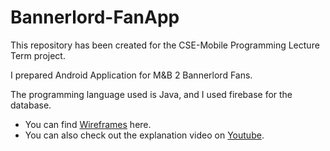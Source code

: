 # Bannerlord-FanApp


This repository has been created for the CSE-Mobile Programming Lecture Term project.

I prepared Android Application for M&B 2 Bannerlord Fans.

The programming language used is Java, and I used firebase for the database.

- You can find [Wireframes](https://github.com/MrKacmaz/Bannerlord-FanApp/tree/master/Pencil_Wireframe) here.
- You can also check out the explanation video on [Youtube](https://youtu.be/9ZI-VOhUgLs).
